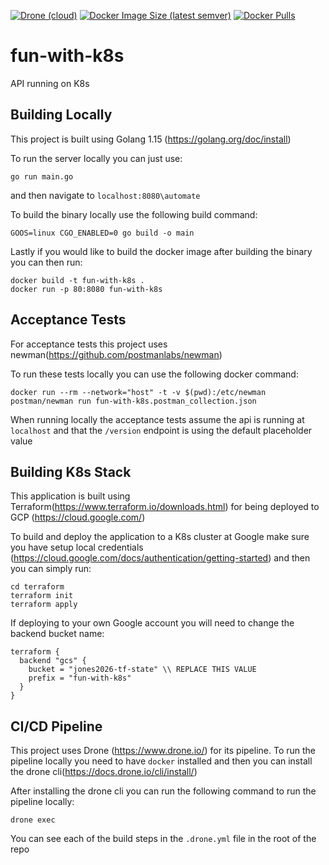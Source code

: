 
[![Drone (cloud)](https://img.shields.io/drone/build/jones2026/fun-with-k8s)](https://cloud.drone.io/jones2026/fun-with-k8s)
[![Docker Image Size (latest semver)](https://img.shields.io/docker/image-size/jones2026/fun-with-k8s)](https://hub.docker.com/r/jones2026/fun-with-k8s/tags?page=1&ordering=last_updated)
[![Docker Pulls](https://img.shields.io/docker/pulls/jones2026/fun-with-k8s)](https://hub.docker.com/r/jones2026/fun-with-k8s)
# fun-with-k8s
API running on K8s



## Building Locally

This project is built using Golang 1.15 (https://golang.org/doc/install)

To run the server locally you can just use:

```
go run main.go
```
and then navigate to `localhost:8080\automate`

To build the binary locally use the following build command:

```
GOOS=linux CGO_ENABLED=0 go build -o main
```

Lastly if you would like to build the docker image after building the binary you can then run:

```
docker build -t fun-with-k8s .
docker run -p 80:8080 fun-with-k8s
```


## Acceptance Tests
For acceptance tests this project uses newman(https://github.com/postmanlabs/newman)

To run these tests locally you can use the following docker command:

```
docker run --rm --network="host" -t -v $(pwd):/etc/newman postman/newman run fun-with-k8s.postman_collection.json
```

When running locally the acceptance tests assume the api is running at `localhost` and that the `/version` endpoint is using the default placeholder value


## Building K8s Stack
This application is built using Terraform(https://www.terraform.io/downloads.html) for being deployed to GCP (https://cloud.google.com/)

To build and deploy the application to a K8s cluster at Google make sure you have setup local credentials (https://cloud.google.com/docs/authentication/getting-started) and then you can simply run:

```
cd terraform
terraform init
terraform apply
```
If deploying to your own Google account you will need to change the backend bucket name:
```
terraform {
  backend "gcs" {
    bucket = "jones2026-tf-state" \\ REPLACE THIS VALUE
    prefix = "fun-with-k8s"
  }
}
```


## CI/CD Pipeline

This project uses Drone (https://www.drone.io/) for its pipeline. To run the pipeline locally you need to have `docker` installed and then you can install the drone cli(https://docs.drone.io/cli/install/)

After installing the drone cli you can run the following command to run the pipeline locally:

```
drone exec
```

You can see each of the build steps in the `.drone.yml` file in the root of the repo
